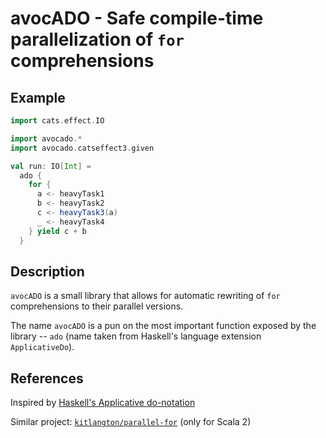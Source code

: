 # avocADO - Safe compile-time parallelization of `for` comprehensions

## Example

```scala
import cats.effect.IO

import avocado.*
import avocado.catseffect3.given

val run: IO[Int] =
  ado {
    for {
      a <- heavyTask1
      b <- heavyTask2
      c <- heavyTask3(a)
      _ <- heavyTask4
    } yield c + b
  }
```

## Description

`avocADO` is a small library that allows for automatic rewriting of `for` comprehensions to their parallel versions.

The name `avocADO` is a pun on the most important function exposed by the library -- `ado` (name taken from Haskell's language extension `ApplicativeDo`).

## References

Inspired by [Haskell's Applicative do-notation](https://gitlab.haskell.org/ghc/ghc/-/wikis/applicative-do)

Similar project: [`kitlangton/parallel-for`](https://github.com/kitlangton/parallel-for) (only for Scala 2)

